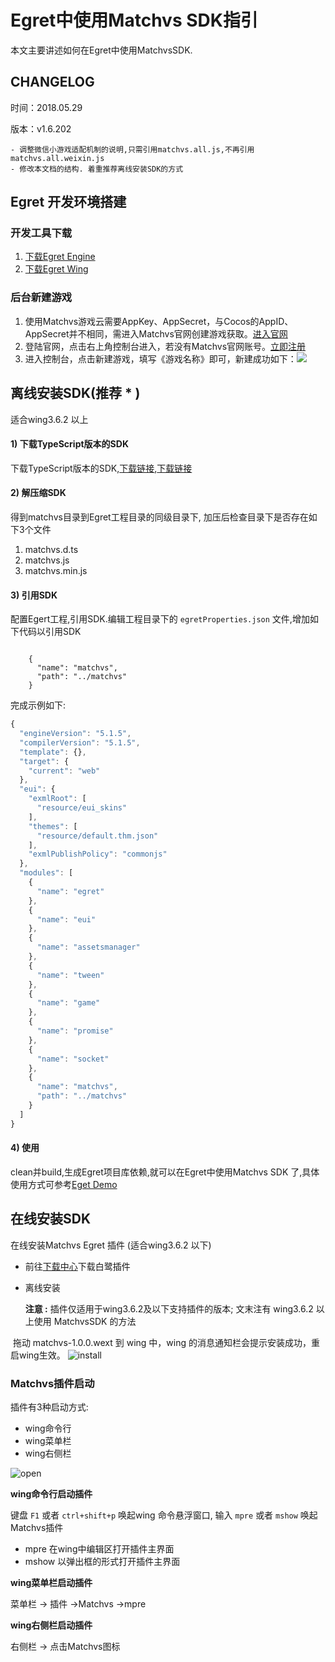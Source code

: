 # Egret中使用Matchvs SDK指引

本文主要讲述如何在Egret中使用MatchvsSDK.

## CHANGELOG

时间：2018.05.29

版本：v1.6.202

```
- 调整微信小游戏适配机制的说明,只需引用matchvs.all.js,不再引用matchvs.all.weixin.js
- 修改本文档的结构. 着重推荐离线安装SDK的方式
```

## Egret 开发环境搭建

### 开发工具下载

1. [下载Egret Engine](http://tool.egret-labs.org/EgretLauncher/EgretLauncher-1.0.49.exe)
2. [下载Egret Wing](http://tool.egret-labs.org/EgretWing/electron/EgretWing-v3.2.6.exe)

### 后台新建游戏

1. 使用Matchvs游戏云需要AppKey、AppSecret，与Cocos的AppID、AppSecret并不相同，需进入Matchvs官网创建游戏获取。[进入官网](http://www.matchvs.com/manage/gameContentList/)
2. 登陆官网，点击右上角控制台进入，若没有Matchvs官网账号。[立即注册](http://www.matchvs.com/vsRegister)
3. 进入控制台，点击新建游戏，填写《游戏名称》即可，新建成功如下：![](http://imgs.matchvs.com/static/2_2.png)





## 离线安装SDK(推荐 * )

适合wing3.6.2 以上

#### 1)  下载TypeScript版本的SDK

下载TypeScript版本的SDK,[下载链接](http://www.matchvs.com/serviceDownload),[下载链接](http://www.matchvs.com/serviceDownload)

#### 2) 解压缩SDK

得到matchvs目录到Egret工程目录的同级目录下, 加压后检查目录下是否存在如下3个文件

1. matchvs.d.ts
2. matchvs.js
3. matchvs.min.js

#### 3) 引用SDK

  配置Egert工程,引用SDK.编辑工程目录下的 `egretProperties.json` 文件,增加如下代码以引用SDK

```

    {
      "name": "matchvs",
      "path": "../matchvs"
    }
```

完成示例如下:

```javascript
{
  "engineVersion": "5.1.5",
  "compilerVersion": "5.1.5",
  "template": {},
  "target": {
    "current": "web"
  },
  "eui": {
    "exmlRoot": [
      "resource/eui_skins"
    ],
    "themes": [
      "resource/default.thm.json"
    ],
    "exmlPublishPolicy": "commonjs"
  },
  "modules": [
    {
      "name": "egret"
    },
    {
      "name": "eui"
    },
    {
      "name": "assetsmanager"
    },
    {
      "name": "tween"
    },
    {
      "name": "game"
    },
    {
      "name": "promise"
    },
    {
      "name": "socket"
    },
    {
      "name": "matchvs",
      "path": "../matchvs"
    }
  ]
}

```
#### 4) 使用

clean并build,生成Egret项目库依赖,就可以在Egret中使用Matchvs SDK 了,具体使用方式可参考[Eget Demo](http://www.matchvs.com/serviceCourse) 



## 在线安装SDK

在线安装Matchvs Egret 插件 (适合wing3.6.2 以下)

- 前往[下载中心](http://www.matchvs.com/serviceDownload)下载白鹭插件  

- 离线安装   

  **注意 :** 插件仅适用于wing3.6.2及以下支持插件的版本;  文末注有 wing3.6.2 以上使用 MatchvsSDK 的方法

​        拖动 matchvs-1.0.0.wext 到 wing 中，wing 的消息通知栏会提示安装成功，重启wing生效。
![install](http://imgs.matchvs.com/static/egret/install.png)

### Matchvs插件启动

插件有3种启动方式:

- wing命令行
- wing菜单栏
- wing右侧栏

![open](http://imgs.matchvs.com/static/egret/open.png)

**wing命令行启动插件**

键盘 `F1` 或者 `ctrl+shift+p` 唤起wing 命令悬浮窗口,
输入 `mpre` 或者 `mshow` 唤起Matchvs插件

- mpre 在wing中编辑区打开插件主界面
- mshow  以弹出框的形式打开插件主界面

**wing菜单栏启动插件**

菜单栏 -> 插件 ->Matchvs ->mpre 

**wing右侧栏启动插件**

右侧栏 -> 点击Matchvs图标 